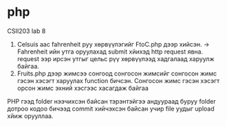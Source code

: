 # php
CSII203 lab 8
1. Celsuis аас fahrenheit руу хөрвүүлэгийг FtoC.php дээр хийсэн. -> Fahrenheit ийн утга оруулахад submit хйихэд http request явна. request ээр ирсэн утгыг цельс рүү хөрвүүлээд хадгалаад харуулж байгаа.
2. Fruits.php дээр жимсээ сонгоод сонгосон жимсийг сонгосон жимс гэсэн хэсэгт харуулах function бичсэн. Сонгосон жимс гэсэн хэсэгт орсон жимс эхний хэсгээс хасагдаж байгаа

PHP гээд folder нээчихсэн байсан тэрэнтэйгээ андуураад буруу folder дотроо кодоо бичээд commit хийчэхсэн байсан учир file уудыг upload хйиж орууллаа.

